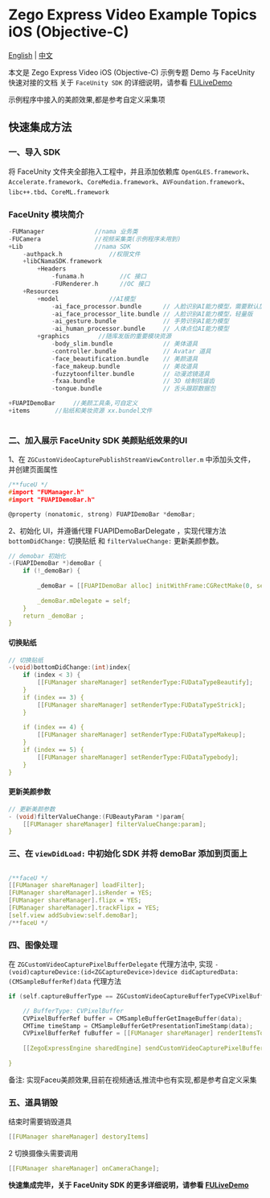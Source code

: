 # Zego Express Video Example Topics iOS (Objective-C)

[English](README.md) | [中文](README_zh.md)

本文是 Zego Express Video iOS (Objective-C) 示例专题 Demo 与 FaceUnity 快速对接的文档 关于 `FaceUnity SDK` 的详细说明，请参看 [FULiveDemo](https://github.com/Faceunity/FULiveDemo/tree/dev)

示例程序中接入的美颜效果,都是参考自定义采集项

## 快速集成方法

### 一、导入 SDK

将  FaceUnity  文件夹全部拖入工程中，并且添加依赖库 `OpenGLES.framework`、`Accelerate.framework`、`CoreMedia.framework`、`AVFoundation.framework`、`libc++.tbd`、`CoreML.framework`

### FaceUnity 模块简介
```C
-FUManager              //nama 业务类
-FUCamera               //视频采集类(示例程序未用到)    
+Lib                    //nama SDK  
    -authpack.h             //权限文件
    +libCNamaSDK.framework      
        +Headers
            -funama.h          //C 接口
            -FURenderer.h      //OC 接口
    +Resources
        +model              //AI模型
            -ai_face_processor.bundle      // 人脸识别AI能力模型，需要默认加载
            -ai_face_processor_lite.bundle // 人脸识别AI能力模型，轻量版
            -ai_gesture.bundle             // 手势识别AI能力模型
            -ai_human_processor.bundle     // 人体点位AI能力模型
        +graphics        //随库发版的重要模块资源
            -body_slim.bundle              // 美体道具
            -controller.bundle             // Avatar 道具
            -face_beautification.bundle    // 美颜道具
            -face_makeup.bundle            // 美妆道具
            -fuzzytoonfilter.bundle        // 动漫滤镜道具
            -fxaa.bundle                   // 3D 绘制抗锯齿
            -tongue.bundle                 // 舌头跟踪数据包

+FUAPIDemoBar     //美颜工具条,可自定义
+items       //贴纸和美妆资源 xx.bundel文件
      
```

### 二、加入展示 FaceUnity SDK 美颜贴纸效果的UI

1、在 `ZGCustomVideoCapturePublishStreamViewController.m` 中添加头文件，并创建页面属性

```C
/**fuceU */
#import "FUManager.h"
#import "FUAPIDemoBar.h"

@property (nonatomic, strong) FUAPIDemoBar *demoBar;

```

2、初始化 UI，并遵循代理  FUAPIDemoBarDelegate ，实现代理方法 `bottomDidChange:` 切换贴纸 和 `filterValueChange:` 更新美颜参数。

```C
// demobar 初始化
-(FUAPIDemoBar *)demoBar {
    if (!_demoBar) {
        
        _demoBar = [[FUAPIDemoBar alloc] initWithFrame:CGRectMake(0, self.view.frame.size.height - 164 - 195, self.view.frame.size.width, 195)];
        
        _demoBar.mDelegate = self;
    }
    return _demoBar ;
}

```

#### 切换贴纸

```C
// 切换贴纸
-(void)bottomDidChange:(int)index{
    if (index < 3) {
        [[FUManager shareManager] setRenderType:FUDataTypeBeautify];
    }
    if (index == 3) {
        [[FUManager shareManager] setRenderType:FUDataTypeStrick];
    }
    
    if (index == 4) {
        [[FUManager shareManager] setRenderType:FUDataTypeMakeup];
    }
    if (index == 5) {
        [[FUManager shareManager] setRenderType:FUDataTypebody];
    }
}

```

#### 更新美颜参数

```C
// 更新美颜参数    
- (void)filterValueChange:(FUBeautyParam *)param{
    [[FUManager shareManager] filterValueChange:param];
}
```

### 三、在 `viewDidLoad:` 中初始化 SDK  并将  demoBar 添加到页面上

```C

/**faceU */
[[FUManager shareManager] loadFilter];
[FUManager shareManager].isRender = YES;
[FUManager shareManager].flipx = YES;
[FUManager shareManager].trackFlipx = YES;
[self.view addSubview:self.demoBar];
/**faceU */

```

### 四、图像处理

在 `ZGCustomVideoCapturePixelBufferDelegate` 代理方法中, 实现 `- (void)captureDevice:(id<ZGCaptureDevice>)device didCapturedData:(CMSampleBufferRef)data` 代理方法

```C
if (self.captureBufferType == ZGCustomVideoCaptureBufferTypeCVPixelBuffer) {

    // BufferType: CVPixelBuffer
    CVPixelBufferRef buffer = CMSampleBufferGetImageBuffer(data);
    CMTime timeStamp = CMSampleBufferGetPresentationTimeStamp(data);
    CVPixelBufferRef fuBuffer = [[FUManager shareManager] renderItemsToPixelBuffer:buffer];
        
    [[ZegoExpressEngine sharedEngine] sendCustomVideoCapturePixelBuffer:fuBuffer timestamp:timeStamp];
        
}

```

备注: 实现Faceu美颜效果,目前在视频通话,推流中也有实现,都是参考自定义采集

### 五、道具销毁

结束时需要销毁道具

```c
[[FUManager shareManager] destoryItems]
```

2 切换摄像头需要调用 
```C
[[FUManager shareManager] onCameraChange];
```
        
**快速集成完毕，关于 FaceUnity SDK 的更多详细说明，请参看 [FULiveDemo](https://github.com/Faceunity/FULiveDemo/tree/dev)**